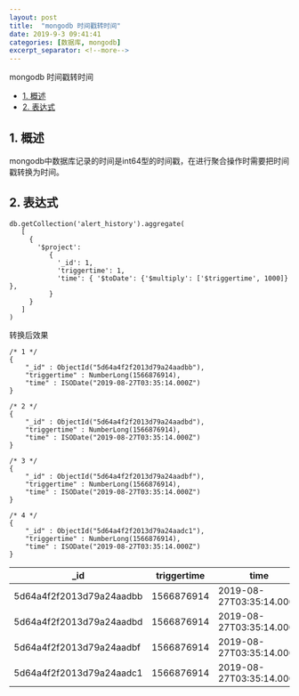 ```yaml
---
layout: post
title:  "mongodb 时间戳转时间"
date: 2019-9-3 09:41:41
categories: [数据库, mongodb]
excerpt_separator: <!--more-->
---
```


mongodb 时间戳转时间
<!--more-->

<!-- @import "[TOC]" {cmd="toc" depthFrom=1 depthTo=6 orderedList=false} -->

<!-- code_chunk_output -->

- [1. 概述](#1-概述)
- [2. 表达式](#2-表达式)

<!-- /code_chunk_output -->


## 1. 概述

mongodb中数据库记录的时间是int64型的时间戳，在进行聚合操作时需要把时间戳转换为时间。

## 2. 表达式

```
db.getCollection('alert_history').aggregate(
   [
     {
       '$project':
          {
            '_id': 1,
            'triggertime': 1,
            'time': { '$toDate': {'$multiply': ['$triggertime', 1000]} },
          }
     }
   ]
)
```

转换后效果

```
/* 1 */
{
    "_id" : ObjectId("5d64a4f2f2013d79a24aadbb"),
    "triggertime" : NumberLong(1566876914),
    "time" : ISODate("2019-08-27T03:35:14.000Z")
}

/* 2 */
{
    "_id" : ObjectId("5d64a4f2f2013d79a24aadbd"),
    "triggertime" : NumberLong(1566876914),
    "time" : ISODate("2019-08-27T03:35:14.000Z")
}

/* 3 */
{
    "_id" : ObjectId("5d64a4f2f2013d79a24aadbf"),
    "triggertime" : NumberLong(1566876914),
    "time" : ISODate("2019-08-27T03:35:14.000Z")
}

/* 4 */
{
    "_id" : ObjectId("5d64a4f2f2013d79a24aadc1"),
    "triggertime" : NumberLong(1566876914),
    "time" : ISODate("2019-08-27T03:35:14.000Z")
}
```

|_id|triggertime|time|
|---|---|---|
|5d64a4f2f2013d79a24aadbb|1566876914|2019-08-27T03:35:14.000Z|
|5d64a4f2f2013d79a24aadbd|1566876914|2019-08-27T03:35:14.000Z|
|5d64a4f2f2013d79a24aadbf|1566876914|2019-08-27T03:35:14.000Z|
|5d64a4f2f2013d79a24aadc1|1566876914|2019-08-27T03:35:14.000Z|